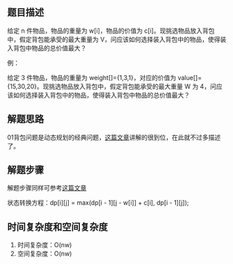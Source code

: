 ## 题目描述

给定 n 件物品，物品的重量为 w[i]，物品的价值为 c[i]。现挑选物品放入背包中，假定背包能承受的最大重量为 V，问应该如何选择装入背包中的物品，使得装入背包中物品的总价值最大？

例：

给定 3 件物品，物品的重量为 weight[]={1,3,1}，对应的价值为 value[]={15,30,20}。现挑选物品放入背包中，假定背包能承受的最大重量 W 为 4，问应该如何选择装入背包中的物品，使得装入背包中物品的总价值最大？

## 解题思路

01背包问题是动态规划的经典问题，[这篇文章](https://www.cnblogs.com/kkbill/p/12081172.html)讲解的很到位，在此就不过多描述了。

## 解题步骤

解题步骤同样可参考[这篇文章](https://www.cnblogs.com/kkbill/p/12081172.html)

状态转换方程：dp[i][j] = max(dp[i - 1][j - w[i]] + c[i], dp[i - 1][j]);

## 时间复杂度和空间复杂度

1. 时间复杂度：O(nw)
2. 空间复杂度：O(nw)